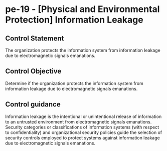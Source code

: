 # pe-19 - \[Physical and Environmental Protection\] Information Leakage

## Control Statement

The organization protects the information system from information leakage due to electromagnetic signals emanations.

## Control Objective

Determine if the organization protects the information system from information leakage due to electromagnetic signals emanations.

## Control guidance

Information leakage is the intentional or unintentional release of information to an untrusted environment from electromagnetic signals emanations. Security categories or classifications of information systems (with respect to confidentiality) and organizational security policies guide the selection of security controls employed to protect systems against information leakage due to electromagnetic signals emanations.
